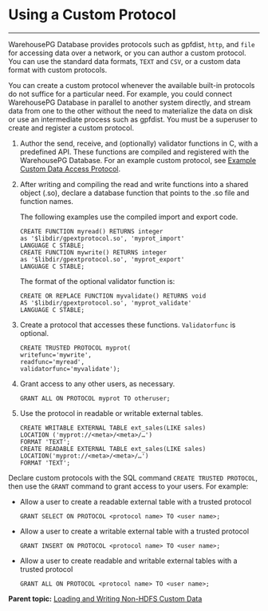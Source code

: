 # Using a Custom Protocol
---

WarehousePG Database provides protocols such as gpfdist, `http`, and `file` for accessing data over a network, or you can author a custom protocol. You can use the standard data formats, `TEXT` and `CSV`, or a custom data format with custom protocols.

You can create a custom protocol whenever the available built-in protocols do not suffice for a particular need. For example, you could connect WarehousePG Database in parallel to another system directly, and stream data from one to the other without the need to materialize the data on disk or use an intermediate process such as gpfdist. You must be a superuser to create and register a custom protocol.

1.  Author the send, receive, and \(optionally\) validator functions in C, with a predefined API. These functions are compiled and registered with the WarehousePG Database. For an example custom protocol, see [Example Custom Data Access Protocol](g-example-custom-data-access-protocol.html).
2.  After writing and compiling the read and write functions into a shared object \(.so\), declare a database function that points to the .so file and function names.

    The following examples use the compiled import and export code.

    ```
    CREATE FUNCTION myread() RETURNS integer
    as '$libdir/gpextprotocol.so', 'myprot_import'
    LANGUAGE C STABLE;
    CREATE FUNCTION mywrite() RETURNS integer
    as '$libdir/gpextprotocol.so', 'myprot_export'
    LANGUAGE C STABLE;
    
    ```

    The format of the optional validator function is:

    ```
    CREATE OR REPLACE FUNCTION myvalidate() RETURNS void 
    AS '$libdir/gpextprotocol.so', 'myprot_validate' 
    LANGUAGE C STABLE; 
    
    ```

3.  Create a protocol that accesses these functions. `Validatorfunc` is optional.

    ```
    CREATE TRUSTED PROTOCOL myprot(
    writefunc='mywrite',
    readfunc='myread', 
    validatorfunc='myvalidate');
    ```

4.  Grant access to any other users, as necessary.

    ```
    GRANT ALL ON PROTOCOL myprot TO otheruser;
    
    ```

5.  Use the protocol in readable or writable external tables.

    ```
    CREATE WRITABLE EXTERNAL TABLE ext_sales(LIKE sales)
    LOCATION ('myprot://<meta>/<meta>/…')
    FORMAT 'TEXT';
    CREATE READABLE EXTERNAL TABLE ext_sales(LIKE sales)
    LOCATION('myprot://<meta>/<meta>/…')
    FORMAT 'TEXT';
    
    ```


Declare custom protocols with the SQL command `CREATE TRUSTED PROTOCOL`, then use the `GRANT` command to grant access to your users. For example:

-   Allow a user to create a readable external table with a trusted protocol

    ```
    GRANT SELECT ON PROTOCOL <protocol name> TO <user name>;
    ```

-   Allow a user to create a writable external table with a trusted protocol

    ```
    GRANT INSERT ON PROTOCOL <protocol name> TO <user name>;
    ```

-   Allow a user to create readable and writable external tables with a trusted protocol

    ```
    GRANT ALL ON PROTOCOL <protocol name> TO <user name>;
    ```


**Parent topic:** [Loading and Writing Non-HDFS Custom Data](../../load/topics/g-loading-and-writing-non-hdfs-custom-data.html)

